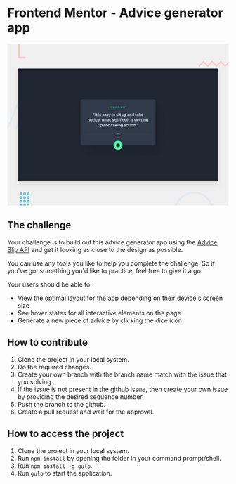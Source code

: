 # Frontend Mentor - Advice generator app

![Design preview for the Advice generator app coding challenge](./design/desktop-preview.jpg)

## The challenge

Your challenge is to build out this advice generator app using the [Advice Slip API](https://api.adviceslip.com) and get it looking as close to the design as possible.

You can use any tools you like to help you complete the challenge. So if you've got something you'd like to practice, feel free to give it a go.

Your users should be able to:

- View the optimal layout for the app depending on their device's screen size
- See hover states for all interactive elements on the page
- Generate a new piece of advice by clicking the dice icon

## How to contribute

1. Clone the project in your local system.
2. Do the required changes.
3. Create your own branch with the branch name match with the issue that you solving.
4. If the issue is not present in the github issue, then create your own issue by providing the desired sequence number.
5. Push the branch to the github.
6. Create a pull request and wait for the approval.

## How to access the project

1. Clone the project in your local system.
2. Run `npm install` by opening the folder in your command prompt/shell.
3. Run `npm install -g gulp`.
4. Run `gulp` to start the application.
